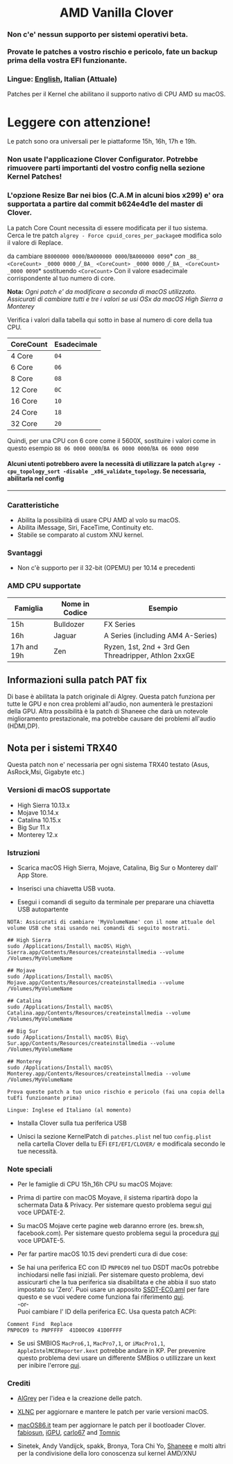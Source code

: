 <span align="center">

<h1>AMD Vanilla Clover</h1>

</span>


### Non c'e' nessun supporto per sistemi operativi beta. <br /><br />Provate le patches a vostro rischio e pericolo, fate un backup prima della vostra EFI funzionante.  

### Lingue: [English](README.md), Italian (Attuale)

Patches per il Kernel che abilitano il supporto nativo di CPU AMD su macOS.
  
# Leggere con attenzione!



Le patch sono ora universali per le piattaforme 15h, 16h, 17h e 19h.

### Non usate l'applicazione Clover Configurator. Potrebbe rimuovere parti importanti del vostro config nella sezione Kernel Patches!
### L'opzione Resize Bar nei bios (C.A.M in alcuni bios x299) e' ora supportata a partire dal commit b624e4d1e del master di Clover. 

La patch Core Count necessita di essere modificata per il tuo sistema. Cerca le tre patch `algrey - Force cpuid_cores_per_package`e modifica solo il valore di Replace.

da cambiare `B8000000 0000`/`BA000000 0000`/`BA000000 0090`* _con_ `_B8_ <CoreCount> _0000 0000_`_/_`_BA_ <CoreCount> _0000 0000_`_/_`_BA_ <CoreCount> _0000 0090`* sostituendo `<CoreCount>` Con il valore esadecimale corrispondente al tuo numero di core.

****Nota:**** *_Ogni patch e' da modificare a seconda di macOS utilizzato. Assicurati di cambiare tutti e tre i valori se usi OSx da macOS High Sierra a Monterey_*

Verifica i valori dalla tabella qui sotto in base al numero di core della tua CPU.

| CoreCount | Esadecimale|
|--------|---------|
|   4 Core  | `04` |
|   6 Core  | `06` |
|   8 Core  | `08` |
|   12 Core | `0C` |
|   16 Core | `10` |
|   24 Core | `18` |
|   32 Core | `20` |

  
Quindi, per una CPU con 6 core come il 5600X, sostituire i valori come in questo esempio `B8 06 0000 0000`/`BA 06 0000 0000`/`BA 06 0000 0090`

#### Alcuni utenti potrebbero avere la necessità di utilizzare la patch `algrey - cpu_topology_sort -disable _x86_validate_topology`. Se necessaria, abilitarla nel config

___


### Caratteristiche
- Abilita la possibilità di usare CPU AMD al volo su macOS.
- Abilita iMessage, Siri, FaceTime, Continuity etc.
- Stabile se comparato al custom XNU kernel.

### Svantaggi
- Non c'è supporto per il  32-bit (OPEMU) per  10.14 e precedenti


### AMD CPU supportate
| Famiglia | Nome in Codice| Esempio|
|----------|---------------|---------|
| 15h      |    Bulldozer  |FX Series|
| 16h      | Jaguar | A Series (including AM4 A-Series) |
| 17h and 19h | Zen | Ryzen, 1st, 2nd + 3rd Gen Threadripper, Athlon 2xxGE |<br />

## Informazioni sulla patch PAT fix
Di base è abilitata la patch originale di Algrey. Questa patch funziona per tutte le GPU e non crea problemi all'audio, non aumenterà le prestazioni della GPU.
Altra possibilità è la patch di Shaneee che darà un notevole miglioramento prestazionale, ma potrebbe causare dei problemi all'audio (HDMI,DP).

## Nota per i sistemi TRX40
Questa patch non e' necessaria per ogni sistema TRX40 testato (Asus, AsRock,Msi, Gigabyte etc.)

### Versioni di macOS supportate
- High Sierra 10.13.x
- Mojave 10.14.x
- Catalina 10.15.x
- Big Sur 11.x
- Monterey 12.x

### Istruzioni
- Scarica macOS High Sierra, Mojave, Catalina, Big Sur o Monterey dall' App Store.

- Inserisci una chiavetta USB vuota.

- Esegui i comandi di seguito da terminale per preparare una chiavetta USB autopartente

```
NOTA: Assicurati di cambiare 'MyVolumeName' con il nome attuale del volume USB che stai usando nei comandi di seguito mostrati.

## High Sierra
sudo /Applications/Install\ macOS\ High\ Sierra.app/Contents/Resources/createinstallmedia --volume /Volumes/MyVolumeName

## Mojave
sudo /Applications/Install\ macOS\ Mojave.app/Contents/Resources/createinstallmedia --volume /Volumes/MyVolumeName

## Catalina
sudo /Applications/Install\ macOS\ Catalina.app/Contents/Resources/createinstallmedia --volume /Volumes/MyVolumeName

## Big Sur
sudo /Applications/Install\ macOS\ Big\ Sur.app/Contents/Resources/createinstallmedia --volume /Volumes/MyVolumeName

## Monterey
sudo /Applications/Install\ macOS\ Monterey.app/Contents/Resources/createinstallmedia --volume /Volumes/MyVolumeName

Prova queste patch a tuo unico rischio e pericolo (fai una copia della tuEfi funzionante prima)

Lingue: Inglese ed Italiano (al momento)
```
- Installa Clover sulla tua periferica USB

- Unisci la sezione KernelPatch di `patches.plist` nel tuo `config.plist` nella cartella Clover della tu EFi `EFI/EFI/CLOVER/` e modificala secondo le tue necessità.

### Note speciali
- Per le famiglie di CPU  15h_16h CPU su macOS Mojave:
- Prima di partire con macOS Moyave, il sistema ripartirà dopo la schermata Data & Privacy. Per sistemare questo problema segui  [qui](https://www.insanelymac.com/forum/topic/335877-amd-mojave-kernel-development-and-testing/?do=findComment&comment=2658085) voce UPDATE-2.

- Su macOS Mojave certe pagine web daranno errore (es. brew.sh, facebook.com). Per sistemare questo problema segui la procedura [qui](https://www.insanelymac.com/forum/topic/335877-amd-mojave-kernel-development-and-testing/?do=findComment&comment=2661857) voce UPDATE-5.

- Per far partire macOS  10.15 devi prenderti cura di due cose:

- Se hai una periferica EC con ID `PNP0C09` nel tuo DSDT macOs potrebbe inchiodarsi nelle fasi iniziali. Per sistemare questo problema, devi assicurarti che la tua periferica sia disabilitata e che abbia il suo stato impostato su 'Zero'. Puoi usare un apposito [SSDT-EC0.aml](./Extra/SSDT-EC0.aml) per fare questo e se vuoi vedere come funziona fai riferimento [qui](https://github.com/acidanthera/OpenCorePkg/blob/5e020bb06b33f12fa8b404cc3d1effaa5fbc00ea/Docs/AcpiSamples/SSDT-EC.dsl#L33). <br> -or- <br> Puoi cambiare l' ID della periferica EC. Usa questa patch ACPI:

```
Comment Find  Replace
PNP0C09 to PNPFFFF  41D00C09 41D0FFFF
```
- Se usi SMBIOS `MacPro6,1`, `MacPro7,1`, or `iMacPro1,1`, `AppleIntelMCEReporter.kext` potrebbe andare in KP. Per prevenire questo problema devi usare un differente SMBios o utillizzare un kext per inibire l'errore [qui](./Extra/).


### Crediti

- [AlGrey](https://github.com/AlGreyy) per l'idea e la creazione delle patch.

- [XLNC](https://github.com/XLNCs) per aggiornare e mantere le patch per varie versioni macOS.

- [macOS86.it](https://www.macos86.it) team per aggiornare le patch per il bootloader Clover. [fabiosun](https://www.macos86.it/profile/13-fabiosun), [iGPU](https://www.macos86.it/profile/1303-igpu), [carlo67](https://www.macos86.it/profile/17-carlo_67) and [Tomnic](https://www.macos86.it/profile/69-tomnic)

- Sinetek, Andy Vandijck, spakk, Bronya, Tora Chi Yo, [Shaneee](https://github.com/Shaneee) e molti altri per la condivisione della loro conoscenza sul kernel AMD/XNU
